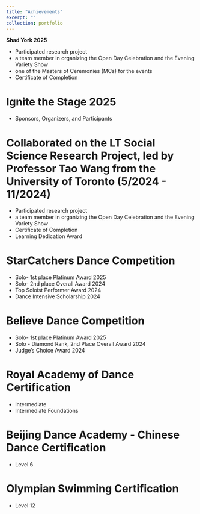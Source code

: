 ```yaml
---
title: "Achievements"
excerpt: ""
collection: portfolio
---
```


**Shad York 2025**
  * Participated research project
  * a team member in organizing the Open Day Celebration and the Evening Variety Show
  * one of the Masters of Ceremonies (MCs) for the events
  * Certificate of Completion

Ignite the Stage 2025
===
  * Sponsors, Organizers, and Participants

Collaborated on the LT Social Science Research Project, led by Professor Tao Wang from the University of Toronto (5/2024 - 11/2024)
===
  * Participated research project
  * a team member in organizing the Open Day Celebration and the Evening Variety Show
  * Certificate of Completion
  * Learning Dedication Award

StarCatchers Dance Competition
===
  * Solo- 1st place Platinum Award 2025
  * Solo- 2nd place Overall Award 2024
  * Top Soloist Performer Award 2024
  * Dance Intensive Scholarship 2024

Believe Dance Competition
===
  * Solo- 1st place Platinum Award 2025
  * Solo - Diamond Rank, 2nd Place Overall Award 2024
  * Judge’s Choice Award 2024

Royal Academy of Dance Certification
===
  * Intermediate
  * Intermediate Foundations

Beijing Dance Academy - Chinese Dance Certification
===
  * Level 6

Olympian Swimming Certification
===
  * Level 12
  
  
  
